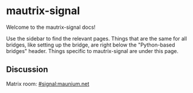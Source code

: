 # mautrix-signal
Welcome to the mautrix-signal docs!

Use the sidebar to find the relevant pages. Things that are the same for all
bridges, like setting up the bridge, are right below the "Python-based bridges"
header. Things specific to mautrix-signal are under this page.

## Discussion
Matrix room: [#signal:maunium.net](https://matrix.to/#/#signal:maunium.net)
